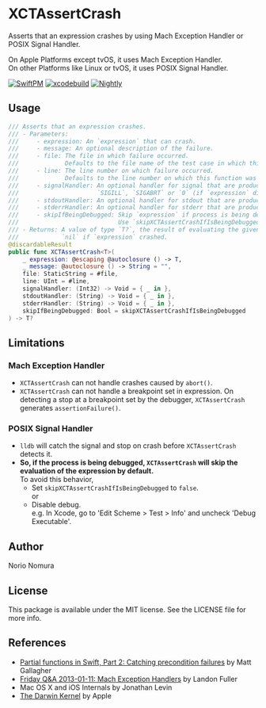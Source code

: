 # XCTAssertCrash
Asserts that an expression crashes by using Mach Exception Handler or POSIX Signal Handler.

On Apple Platforms except tvOS, it uses Mach Exception Handler.  
On other Platforms like Linux or tvOS, it uses POSIX Signal Handler. 

[![SwiftPM](https://github.com/norio-nomura/XCTAssertCrash/workflows/SwiftPM/badge.svg)](https://launch-editor.github.com/actions?workflowID=SwiftPM&event=pull_request&nwo=norio-nomura%2FXCTAssertCrash)
[![xcodebuild](https://github.com/norio-nomura/XCTAssertCrash/workflows/xcodebuild/badge.svg)](https://launch-editor.github.com/actions?workflowID=xcodebuild&event=pull_request&nwo=norio-nomura%2FXCTAssertCrash)
[![Nightly](https://github.com/norio-nomura/XCTAssertCrash/workflows/Nightly/badge.svg)](https://launch-editor.github.com/actions?workflowID=Nightly&event=pull_request&nwo=norio-nomura%2FXCTAssertCrash)

## Usage

```swift
/// Asserts that an expression crashes.
/// - Parameters:
///     - expression: An `expression` that can crash.
///     - message: An optional description of the failure.
///     - file: The file in which failure occurred.
///             Defaults to the file name of the test case in which this function was called.
///     - line: The line number on which failure occurred.
///             Defaults to the line number on which this function was called.
///     - signalHandler: An optional handler for signal that are produced by `expression`.
///                      `SIGILL`, `SIGABRT` or `0` (if `expression` did not crash)
///     - stdoutHandler: An optional handler for stdout that are produced by `expression`.
///     - stderrHandler: An optional handler for stderr that are produced by `expression`.
///     - skipIfBeingDebugged: Skip `expression` if process is being debugged.
///                            Use `skipXCTAssertCrashIfIsBeingDebugged` as default.
/// - Returns: A value of type `T?`, the result of evaluating the given `expression`.
///            `nil` if `expression` crashed.
@discardableResult
public func XCTAssertCrash<T>(
    _ expression: @escaping @autoclosure () -> T,
    _ message: @autoclosure () -> String = "",
    file: StaticString = #file,
    line: UInt = #line,
    signalHandler: (Int32) -> Void = { _ in },
    stdoutHandler: (String) -> Void = { _ in },
    stderrHandler: (String) -> Void = { _ in },
    skipIfBeingDebugged: Bool = skipXCTAssertCrashIfIsBeingDebugged
) -> T?
```

## Limitations

### Mach Exception Handler
- `XCTAssertCrash` can not handle crashes caused by `abort()`.
- `XCTAssertCrash` can not handle a breakpoint set in expression. On detecting a stop at a breakpoint set by the debugger, `XCTAssertCrash` generates `assertionFailure()`.

### POSIX Signal Handler
-  `lldb` will catch the signal and stop on crash before `XCTAssertCrash` detects it.
- **So, if the process is being debugged, `XCTAssertCrash` will skip the evaluation of the expression by default.**  
    To avoid this behavior,
    - Set `skipXCTAssertCrashIfIsBeingDebugged` to `false`.  
    or  
    - Disable debug.  
        e.g. In Xcode, go to 'Edit Scheme > Test > Info' and uncheck 'Debug Executable'.


## Author

Norio Nomura

## License

This package is available under the MIT license. See the LICENSE file for more info.

## References
- [Partial functions in Swift, Part 2: Catching precondition failures](http://www.cocoawithlove.com/blog/2016/02/02/partial-functions-part-two-catching-precondition-failures.html) by Matt Gallagher
- [Friday Q&A 2013-01-11: Mach Exception Handlers](https://www.mikeash.com/pyblog/friday-qa-2013-01-11-mach-exception-handlers.html) by Landon Fuller
- Mac OS X and iOS Internals by Jonathan Levin
- [The Darwin Kernel](https://github.com/apple/darwin-xnu) by Apple
